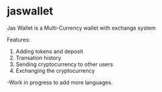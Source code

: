# jaswallet
Jas Wallet is a Multi-Currency wallet with exchange system

Features:
1. Adding tokens and deposit
2. Transation history
3. Sending cryptocurrency to other users 
4. Exchanging the cryptocurrency

-Work in progress to add more languages.
